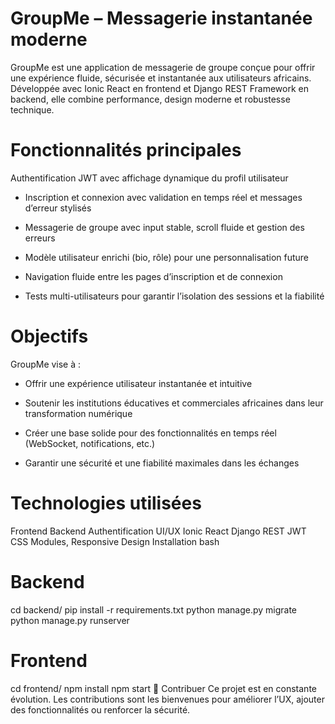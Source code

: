  # GroupMe – Messagerie instantanée moderne


GroupMe est une application de messagerie de groupe conçue pour offrir une expérience fluide, sécurisée et instantanée aux utilisateurs africains. Développée avec Ionic React en frontend et Django REST Framework en backend, elle combine performance, design moderne et robustesse technique.

# Fonctionnalités principales
 Authentification JWT avec affichage dynamique du profil utilisateur

- Inscription et connexion avec validation en temps réel et messages d’erreur stylisés

- Messagerie de groupe avec input stable, scroll fluide et gestion des erreurs

- Modèle utilisateur enrichi (bio, rôle) pour une personnalisation future

- Navigation fluide entre les pages d’inscription et de connexion

- Tests multi-utilisateurs pour garantir l’isolation des sessions et la fiabilité

# Objectifs
GroupMe vise à :

- Offrir une expérience utilisateur instantanée et intuitive

- Soutenir les institutions éducatives et commerciales africaines dans leur transformation numérique

- Créer une base solide pour des fonctionnalités en temps réel (WebSocket, notifications, etc.)

- Garantir une sécurité et une fiabilité maximales dans les échanges

# Technologies utilisées
Frontend	Backend	Authentification	UI/UX
Ionic React	Django REST	JWT	CSS Modules, Responsive Design
Installation
bash
# Backend
cd backend/
pip install -r requirements.txt
python manage.py migrate
python manage.py runserver

# Frontend
cd frontend/
npm install
npm start
🤝 Contribuer
Ce projet est en constante évolution. Les contributions sont les bienvenues pour améliorer l’UX, ajouter des fonctionnalités ou renforcer la sécurité.
